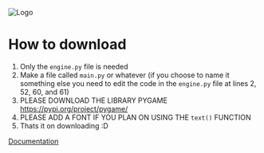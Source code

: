 ![Logo](https://user-images.githubusercontent.com/70321204/235596640-ba95a8ee-b91b-4425-98ac-bc9516930997.png)

# How to download
1. Only the `engine.py` file is needed
2. Make a file called `main.py` or whatever (if you choose to name it something else you need to edit the code in the `engine.py` file at lines 2, 52, 60, and 61)
3. PLEASE DOWNLOAD THE LIBRARY PYGAME https://pypi.org/project/pygame/
4. PLEASE ADD A FONT IF YOU PLAN ON USING THE `text()` FUNCTION
5. Thats it on downloading :D

[Documentation](https://github.com/Dragon-Chicken/DragonEngine/wiki)
